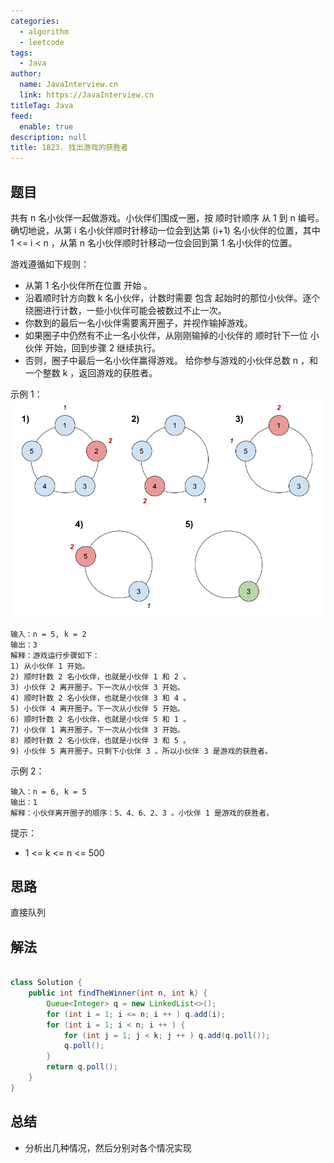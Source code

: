 ```yaml
---
categories: 
  - algorithm
  - leetcode
tags: 
  - Java
author: 
  name: JavaInterview.cn
  link: https://JavaInterview.cn
titleTag: Java
feed: 
  enable: true
description: null
title: 1823. 找出游戏的获胜者
---
```


## 题目

共有 n 名小伙伴一起做游戏。小伙伴们围成一圈，按 顺时针顺序 从 1 到 n 编号。确切地说，从第 i 名小伙伴顺时针移动一位会到达第 (i+1) 名小伙伴的位置，其中 1 <= i < n ，从第 n 名小伙伴顺时针移动一位会回到第 1 名小伙伴的位置。

游戏遵循如下规则：

* 从第 1 名小伙伴所在位置 开始 。
* 沿着顺时针方向数 k 名小伙伴，计数时需要 包含 起始时的那位小伙伴。逐个绕圈进行计数，一些小伙伴可能会被数过不止一次。
* 你数到的最后一名小伙伴需要离开圈子，并视作输掉游戏。
* 如果圈子中仍然有不止一名小伙伴，从刚刚输掉的小伙伴的 顺时针下一位 小伙伴 开始，回到步骤 2 继续执行。
* 否则，圈子中最后一名小伙伴赢得游戏。
给你参与游戏的小伙伴总数 n ，和一个整数 k ，返回游戏的获胜者。



示例 1：
![ic234-q2-ex11.png](../../../media/pictures/leetcode/ic234-q2-ex11.png)

    输入：n = 5, k = 2
    输出：3
    解释：游戏运行步骤如下：
    1) 从小伙伴 1 开始。
    2) 顺时针数 2 名小伙伴，也就是小伙伴 1 和 2 。
    3) 小伙伴 2 离开圈子。下一次从小伙伴 3 开始。
    4) 顺时针数 2 名小伙伴，也就是小伙伴 3 和 4 。
    5) 小伙伴 4 离开圈子。下一次从小伙伴 5 开始。
    6) 顺时针数 2 名小伙伴，也就是小伙伴 5 和 1 。
    7) 小伙伴 1 离开圈子。下一次从小伙伴 3 开始。
    8) 顺时针数 2 名小伙伴，也就是小伙伴 3 和 5 。
    9) 小伙伴 5 离开圈子。只剩下小伙伴 3 。所以小伙伴 3 是游戏的获胜者。
   
示例 2：

    输入：n = 6, k = 5
    输出：1
    解释：小伙伴离开圈子的顺序：5、4、6、2、3 。小伙伴 1 是游戏的获胜者。


提示：

* 1 <= k <= n <= 500


## 思路

直接队列

## 解法
```java

class Solution {
    public int findTheWinner(int n, int k) {
        Queue<Integer> q = new LinkedList<>();
        for (int i = 1; i <= n; i ++ ) q.add(i);
        for (int i = 1; i < n; i ++ ) {
            for (int j = 1; j < k; j ++ ) q.add(q.poll());
            q.poll();
        }
        return q.poll();
    }
}
```

## 总结

- 分析出几种情况，然后分别对各个情况实现 
